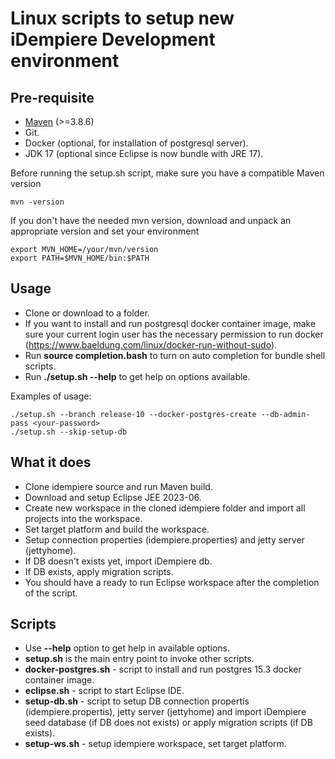 # Linux scripts to setup new iDempiere Development environment

## Pre-requisite
* [Maven](https://maven.apache.org) (>=3.8.6)
* Git.
* Docker (optional, for installation of postgresql server).
* JDK 17 (optional since Eclipse is now bundle with JRE 17).

Before running the setup.sh script, make sure you have a compatible Maven version

    mvn -version

If you don't have the needed mvn version, download and unpack an appropriate version and set your environment

    export MVN_HOME=/your/mvn/version
    export PATH=$MVN_HOME/bin:$PATH


## Usage
* Clone or download to a folder.
* If you want to install and run postgresql docker container image, make sure your current login user has the necessary permission to run docker (https://www.baeldung.com/linux/docker-run-without-sudo).
* Run **source completion.bash** to turn on auto completion for bundle shell scripts.
* Run **./setup.sh --help** to get help on options available.

Examples of usage:

    ./setup.sh --branch release-10 --docker-postgres-create --db-admin-pass <your-password>
    ./setup.sh --skip-setup-db


## What it does
* Clone idempiere source and run Maven build.
* Download and setup Eclipse JEE 2023-06.
* Create new workspace in the cloned idempiere folder and import all projects into the workspace.
* Set target platform and build the workspace.
* Setup connection properties (idempiere.properties) and jetty server (jettyhome).
* If DB doesn't exists yet, import iDempiere db. 
* If DB exists, apply migration scripts.
* You should have a ready to run Eclipse workspace after the completion of the script.

## Scripts
* Use **--help** option to get help in available options.
* **setup.sh** is the main entry point to invoke other scripts.
* **docker-postgres.sh** - script to install and run postgres 15.3 docker container image.
* **eclipse.sh** - script to start Eclipse IDE.
* **setup-db.sh** - script to setup DB connection propertis (idempiere.propertis), jetty server (jettyhome) and import iDempiere seed database (if DB does not exists) or apply migration scripts (if DB exists).
* **setup-ws.sh** - setup idempiere workspace, set target platform.
